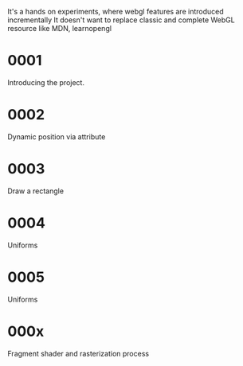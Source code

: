 It's a hands on experiments, where webgl features are introduced incrementally
It doesn't want to replace classic and complete WebGL resource like MDN, learnopengl

# 0001

Introducing the project.

# 0002

Dynamic position via attribute

# 0003

Draw a rectangle

# 0004

Uniforms

# 0005

Uniforms

# 000x

Fragment shader and rasterization process
